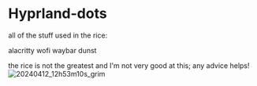 # Hyprland-dots

all of the stuff used in the rice:

alacritty
wofi
waybar
dunst



the rice is not the greatest and I'm not very good at this; any advice helps!
![20240412_12h53m10s_grim](https://github.com/Zalarv/Hyprland-dots/assets/156964444/71c324c0-2074-44fe-9453-ca90d268c22a)

